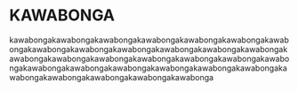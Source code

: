 # KAWABONGA
kawabongakawabongakawabongakawabongakawabongakawabongakawabongakawabongakawabongakawabongakawabongakawabongakawabongakawabongakawabongakawabongakawabongakawabongakawabongakawabongakawabongakawabongakawabongakawabongakawabongakawabongakawabongakawabongakawabongakawabongakawabonga
